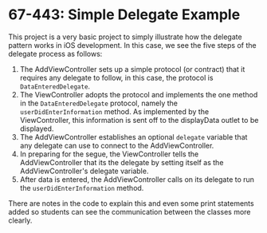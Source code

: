 67-443: Simple Delegate Example
===

This project is a very basic project to simply illustrate how the delegate pattern works in iOS development.  In this case, we see the five steps of the delegate process as follows:

1. The AddViewController sets up a simple protocol (or contract) that it requires any delegate to follow, in this case, the protocol is `DataEnteredDelegate`.
2. The ViewController adopts the protocol and implements the one method in the `DataEnteredDelegate` protocol, namely the `userDidEnterInformation` method.  As implemented by the ViewController, this information is sent off to the displayData outlet to be displayed.
3. The AddViewController establishes an optional `delegate` variable that any delegate can use to connect to the AddViewController.
4. In preparing for the segue, the ViewController tells the AddViewController that its the delegate by setting itself as the AddViewController's delegate variable.
5. After data is entered, the AddViewController calls on its delegate to run the `userDidEnterInformation` method.

There are notes in the code to explain this and even some print statements added so students can see the communication between the classes more clearly.